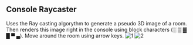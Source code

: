 ## Console Raycaster
Uses the Ray casting algorythm to generate a pseudo 3D image of a room. Then renders this image right in the console using block characters (░ ▒ ▓ █ ▀ ▄). Move around the room using arrow keys.
![1](https://user-images.githubusercontent.com/98107123/192844203-7cdc4f19-80f0-49eb-96b2-b048506ca906.png)
![2](https://user-images.githubusercontent.com/98107123/192844212-a79ab2d1-436c-4546-8679-1affd0c43356.png)
